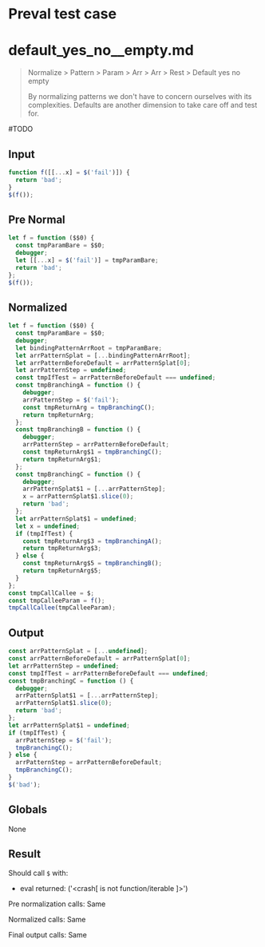 # Preval test case

# default_yes_no__empty.md

> Normalize > Pattern > Param > Arr > Arr > Rest > Default yes no  empty
>
> By normalizing patterns we don't have to concern ourselves with its complexities. Defaults are another dimension to take care off and test for.

#TODO

## Input

`````js filename=intro
function f([[...x] = $('fail')]) {
  return 'bad';
}
$(f());
`````

## Pre Normal

`````js filename=intro
let f = function ($$0) {
  const tmpParamBare = $$0;
  debugger;
  let [[...x] = $('fail')] = tmpParamBare;
  return 'bad';
};
$(f());
`````

## Normalized

`````js filename=intro
let f = function ($$0) {
  const tmpParamBare = $$0;
  debugger;
  let bindingPatternArrRoot = tmpParamBare;
  let arrPatternSplat = [...bindingPatternArrRoot];
  let arrPatternBeforeDefault = arrPatternSplat[0];
  let arrPatternStep = undefined;
  const tmpIfTest = arrPatternBeforeDefault === undefined;
  const tmpBranchingA = function () {
    debugger;
    arrPatternStep = $('fail');
    const tmpReturnArg = tmpBranchingC();
    return tmpReturnArg;
  };
  const tmpBranchingB = function () {
    debugger;
    arrPatternStep = arrPatternBeforeDefault;
    const tmpReturnArg$1 = tmpBranchingC();
    return tmpReturnArg$1;
  };
  const tmpBranchingC = function () {
    debugger;
    arrPatternSplat$1 = [...arrPatternStep];
    x = arrPatternSplat$1.slice(0);
    return 'bad';
  };
  let arrPatternSplat$1 = undefined;
  let x = undefined;
  if (tmpIfTest) {
    const tmpReturnArg$3 = tmpBranchingA();
    return tmpReturnArg$3;
  } else {
    const tmpReturnArg$5 = tmpBranchingB();
    return tmpReturnArg$5;
  }
};
const tmpCallCallee = $;
const tmpCalleeParam = f();
tmpCallCallee(tmpCalleeParam);
`````

## Output

`````js filename=intro
const arrPatternSplat = [...undefined];
const arrPatternBeforeDefault = arrPatternSplat[0];
let arrPatternStep = undefined;
const tmpIfTest = arrPatternBeforeDefault === undefined;
const tmpBranchingC = function () {
  debugger;
  arrPatternSplat$1 = [...arrPatternStep];
  arrPatternSplat$1.slice(0);
  return 'bad';
};
let arrPatternSplat$1 = undefined;
if (tmpIfTest) {
  arrPatternStep = $('fail');
  tmpBranchingC();
} else {
  arrPatternStep = arrPatternBeforeDefault;
  tmpBranchingC();
}
$('bad');
`````

## Globals

None

## Result

Should call `$` with:
 - eval returned: ('<crash[ <ref> is not function/iterable ]>')

Pre normalization calls: Same

Normalized calls: Same

Final output calls: Same

